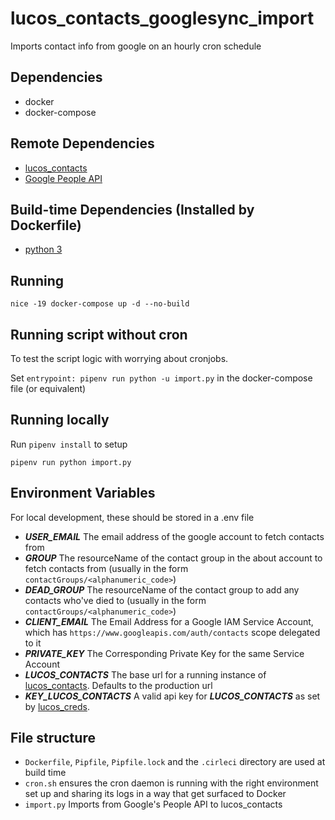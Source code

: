 # lucos_contacts_googlesync_import
Imports contact info from google on an hourly cron schedule

## Dependencies

* docker
* docker-compose

## Remote Dependencies

* [lucos_contacts](https://github.com/lucas42/lucos_contacts)
* [Google People API](https://developers.google.com/people)

## Build-time Dependencies (Installed by Dockerfile)

* [python 3](https://www.python.org/download/releases/3.0/)

## Running
`nice -19 docker-compose up -d --no-build`

## Running script without cron

To test the script logic with worrying about cronjobs.

Set `entrypoint: pipenv run python -u import.py` in the docker-compose file (or equivalent)

## Running locally

Run `pipenv install` to setup

`pipenv run python import.py`


## Environment Variables
For local development, these should be stored in a .env file

* _**USER_EMAIL**_ The email address of the google account to fetch contacts from
* _**GROUP**_ The resourceName of the contact group in the about account to fetch contacts from (usually in the form `contactGroups/<alphanumeric_code>`)
* _**DEAD_GROUP**_ The resourceName of the contact group to add any contacts who've died to (usually in the form `contactGroups/<alphanumeric_code>`)
* _**CLIENT_EMAIL**_ The Email Address for a Google IAM Service Account, which has `https://www.googleapis.com/auth/contacts` scope delegated to it
* _**PRIVATE_KEY**_ The Corresponding Private Key for the same Service Account
* _**LUCOS_CONTACTS**_ The base url for a running instance of [lucos_contacts](https://github.com/lucas42/lucos_contacts).  Defaults to the production url
* _**KEY_LUCOS_CONTACTS**_ A valid api key for _**LUCOS_CONTACTS**_ as set by [lucos_creds](https://github.com/lucas42/lucos_creds).

## File structure

* `Dockerfile`, `Pipfile`, `Pipfile.lock` and the `.cirleci` directory are used at build time
* `cron.sh` ensures the cron daemon is running with the right environment set up and sharing its logs in a way that get surfaced to Docker
* `import.py` Imports from Google's People API to lucos_contacts